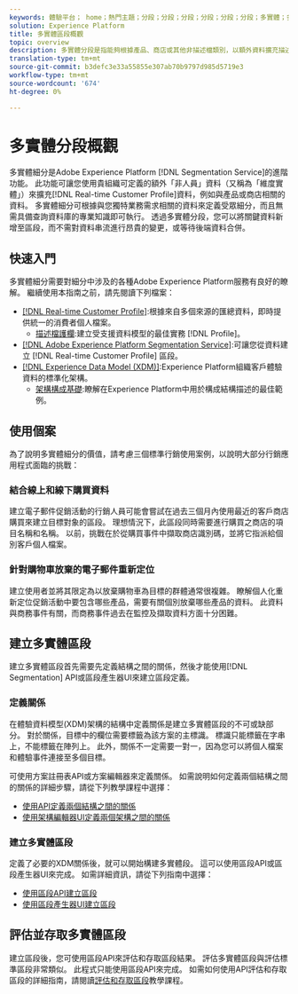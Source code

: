 ```yaml
---
keywords: 體驗平台； home；熱門主題；分段；分段；分段；分段；分段；分段；多實體；多實體分段；
solution: Experience Platform
title: 多實體區段概觀
topic: overview
description: 多實體分段是指能夠根據產品、商店或其他非描述檔類別，以額外資料擴充描述檔資料。 連線後，其他類別的資料就會變成描述檔架構的原生資料。
translation-type: tm+mt
source-git-commit: b3defc3e33a55855e307ab70b9797d985d5719e3
workflow-type: tm+mt
source-wordcount: '674'
ht-degree: 0%

---
```



# 多實體分段概觀

多實體細分是Adobe Experience Platform [!DNL Segmentation Service]的進階功能。 此功能可讓您使用貴組織可定義的額外「非人員」資料（又稱為「維度實體」）來擴充[!DNL Real-time Customer Profile]資料，例如與產品或商店相關的資料。 多實體細分可根據與您獨特業務需求相關的資料來定義受眾細分，而且無需具備查詢資料庫的專業知識即可執行。 透過多實體分段，您可以將關鍵資料新增至區段，而不需對資料串流進行昂貴的變更，或等待後端資料合併。

## 快速入門

多實體細分需要對細分中涉及的各種Adobe Experience Platform服務有良好的瞭解。 繼續使用本指南之前，請先閱讀下列檔案：

* [[!DNL Real-time Customer Profile]](../profile/home.md):根據來自多個來源的匯總資料，即時提供統一的消費者個人檔案。
   * [描述檔護欄](../profile/guardrails.md):建立受支援資料模型的最佳實務 [!DNL Profile]。
* [[!DNL Adobe Experience Platform Segmentation Service]](./home.md):可讓您從資料建立 [!DNL Real-time Customer Profile] 區段。
* [[!DNL Experience Data Model (XDM)]](../xdm/home.md):Experience Platform組織客戶體驗資料的標準化架構。
   * [架構構成基礎](../xdm/schema/composition.md#union):瞭解在Experience Platform中用於構成結構描述的最佳範例。

## 使用個案

為了說明多實體細分的價值，請考慮三個標準行銷使用案例，以說明大部分行銷應用程式面臨的挑戰：

### 結合線上和線下購買資料

建立電子郵件促銷活動的行銷人員可能會嘗試在過去三個月內使用最近的客戶商店購買來建立目標對象的區段。 理想情況下，此區段同時需要進行購買之商店的項目名稱和名稱。 以前，挑戰在於從購買事件中擷取商店識別碼，並將它指派給個別客戶個人檔案。

### 針對購物車放棄的電子郵件重新定位

建立使用者並將其限定為以放棄購物車為目標的群體通常很複雜。 瞭解個人化重新定位促銷活動中要包含哪些產品，需要有關個別放棄哪些產品的資料。 此資料與商務事件有關，而商務事件過去在監控及擷取資料方面十分困難。

## 建立多實體區段

建立多實體區段首先需要先定義結構之間的關係，然後才能使用[!DNL Segmentation] API或區段產生器UI來建立區段定義。

### 定義關係

在體驗資料模型(XDM)架構的結構中定義關係是建立多實體區段的不可或缺部分。 對於關係，目標中的欄位需要標籤為該方案的主標識。 標識只能標籤在字串上，不能標籤在陣列上。 此外，關係不一定需要一對一，因為您可以將個人檔案和體驗事件連接至多個目標。

可使用方案註冊表API或方案編輯器來定義關係。 如需說明如何定義兩個結構之間的關係的詳細步驟，請從下列教學課程中選擇：

* [使用API定義兩個結構之間的關係](../xdm/tutorials/relationship-api.md)
* [使用架構編輯器UI定義兩個架構之間的關係](../xdm/tutorials/relationship-ui.md)

### 建立多實體區段

定義了必要的XDM關係後，就可以開始構建多實體段。 這可以使用區段API或區段產生器UI來完成。 如需詳細資訊，請從下列指南中選擇：

* [使用區段API建立區段](./tutorials/create-a-segment.md)
* [使用區段產生器UI建立區段](./ui/overview.md)

## 評估並存取多實體區段

建立區段後，您可使用區段API來評估和存取區段結果。 評估多實體區段與評估標準區段非常類似。 此程式只能使用區段API來完成。 如需如何使用API評估和存取區段的詳細指南，請閱讀[評估和存取區段](./tutorials/evaluate-a-segment.md)教學課程。
